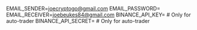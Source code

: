 EMAIL_SENDER=joecryptogo@gmail.com
EMAIL_PASSWORD=<your app password>
EMAIL_RECEIVER=joebeukes84@gmail.com
BINANCE_API_KEY=<your api key>     # Only for auto-trader
BINANCE_API_SECRET=<your api secret> # Only for auto-trader
